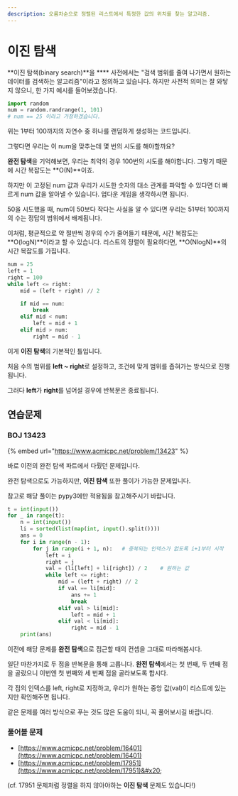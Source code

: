 ```yaml
---
description: 오름차순으로 정렬된 리스트에서 특정한 값의 위치를 찾는 알고리즘.
---
```


# 이진 탐색

**이진 탐색(binary search)**을 **** 사전에서는 "검색 범위를 줄여 나가면서 원하는 데이터를 검색하는 알고리즘"이라고 정의하고 있습니다. 하지만 사전적 의미는 잘 와닿지 않으니, 한 가지 예시를 들어보겠습니다.

```python
import random
num = random.randrange(1, 101)
# num == 25 이라고 가정하겠습니다.
```

위는 1부터 100까지의 자연수 중 하나를 랜덤하게 생성하는 코드입니다.

그렇다면 우리는 이 num을 맞추는데 몇 번의 시도를 해야할까요?

**완전 탐색**을 기억해보면, 우리는 최악의 경우 100번의 시도를 해야합니다. 그렇기 때문에 시간 복잡도는 **O(N)**이죠.

하지만 이 고정된 num 값과 우리가 시도한 숫자의 대소 관계를 파악할 수 있다면 더 빠르게 num 값을 알아낼 수 있습니다. 업다운 게임을 생각하시면 됩니다.

50을 시도했을 때, num이 50보다 작다는 사실을 알 수 있다면 우리는 51부터 100까지의 수는 정답의 범위에서 배제됩니다.

이처럼, 평균적으로 약 절반씩 경우의 수가 줄어들기 때문에, 시간 복잡도는 **O(logN)**이라고 할 수 있습니다. 리스트의 정렬이 필요하다면, **O(NlogN)**의 시간 복잡도를 가집니다.



```python
num = 25
left = 1
right = 100
while left <= right:
    mid = (left + right) // 2

    if mid == num:
        break
    elif mid < num:
        left = mid + 1
    elif mid > num:
        right = mid - 1
```

이게 **이진 탐색**의 기본적인 틀입니다.&#x20;

처음 수의 범위를 **left \~ right**로 설정하고, 조건에 맞게 범위를 좁혀가는 방식으로 진행됩니다.

그러다 **left**가 **right**를 넘어설 경우에 반복문은 종료됩니다.





## 연습문제

### BOJ 13423

{% embed url="https://www.acmicpc.net/problem/13423" %}

바로 이전의 완전 탐색 파트에서 다뤘던 문제입니다.

완전 탐색으로도 가능하지만, **이진 탐색** 또한 풀이가 가능한 문제입니다.

참고로 해당 풀이는 pypy3에만 적용됨을 참고해주시기 바랍니다.

```python
t = int(input())
for _ in range(t):
    n = int(input())
    li = sorted(list(map(int, input().split())))
    ans = 0
    for i in range(n - 1):
        for j in range(i + 1, n):   # 중복되는 인덱스가 없도록 i+1부터 시작
            left = i
            right = j
            val = (li[left] + li[right]) / 2    # 원하는 값
            while left <= right:
                mid = (left + right) // 2
                if val == li[mid]:
                    ans += 1
                    break
                elif val > li[mid]:
                    left = mid + 1
                elif val < li[mid]:
                    right = mid - 1
    print(ans)
```

이전에 해당 문제를 **완전 탐색**으로 접근할 때의 컨셉을 그대로 따라해봅시다.

일단 마찬가지로 두 점을 반복문을 통해 고릅니다. **완전 탐색**에서는 첫 번째, 두 번째 점을 골랐으니 이번엔 첫 번째와 세 번째 점을 골라보도록 합시다.&#x20;

각 점의 인덱스를 left, right로 지정하고, 우리가 원하는 중앙 값(val)이 리스트에 있는지만 확인해주면 됩니다.



같은 문제를 여러 방식으로 푸는 것도 많은 도움이 되니, 꼭 풀어보시길 바랍니다.



### 풀어볼 문제

* [https://www.acmicpc.net/problem/16401](https://www.acmicpc.net/problem/16401)
* [https://www.acmicpc.net/problem/17951](https://www.acmicpc.net/problem/17951)&#x20;

(cf. 17951 문제처럼 정렬을 하지 않아야하는 **이진 탐색** 문제도 있습니다!)

